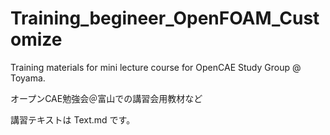 Training_begineer_OpenFOAM_Customize
====================================

Training materials for mini lecture course for OpenCAE Study Group @ Toyama.

オープンCAE勉強会＠富山での講習会用教材など



講習テキストは Text.md です。
